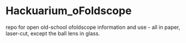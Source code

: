 # Hackuarium_oFoldscope
repo for open old-school ofoldscope information and use - all in paper, laser-cut, except the ball lens in glass.
